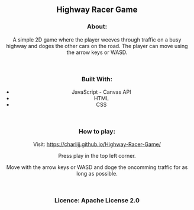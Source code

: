 <h2 align="center">Highway Racer Game</h2>


<h3 align="center">About: </h3>
<p align="center">A simple 2D game where the player weeves through traffic on a busy highway and doges the other cars on the road. The player can move using the arrow keys or WASD. </p>
<br />

<h3 align="center">Built With: </h3>

<ul align="center">
  <li>JavaScript - Canvas API</li>
  <li>HTML</li>
  <li>CSS</li>
</ul>

<br />

<h3 align="center">How to play:</h3>
<p align="center">Visit: <a href="https://charlijj.github.io/Highway-Racer-Game/">https://charlijj.github.io/Highway-Racer-Game/</a></p>
<p align="center">Press play in the top left corner.</p>
<p align="center">Move with the arrow keys or WASD and doge the oncomming traffic for as long as possible.</p>

<br />

<h3 align="center">Licence: Apache License 2.0</h3>
